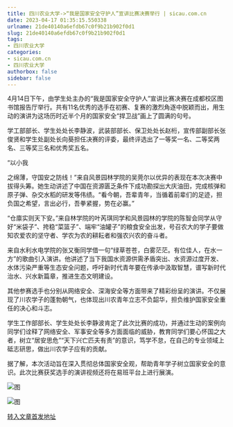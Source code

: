 ```yaml
---
title: 四川农业大学->“我是国家安全守护人”宣讲比赛决赛举行 | sicau.com.cn
date: 2023-04-17 01:35:15.550338
urlname: 21de40140a6efdb67c0f9b21b902f0d1
slug: 21de40140a6efdb67c0f9b21b902f0d1
tags: 
- 四川农业大学
categories:
- sicau.com.cn
- 四川农业大学
authorbox: false
sidebar: false
---
```

4月14日下午，由学生处主办的“我是国家安全守护人”宣讲比赛决赛在成都校区图书馆报告厅举行。共有11名优秀的选手在初赛、复赛的激烈角逐中脱颖而出，用生动的演讲为这场历时近半个月的国家安全“捍卫战”画上了圆满的句号。

学工部部长、学生处处长李静波，武装部部长、保卫处处长赵桁，宣传部副部长张俊贤和学生处副处长向葵担任决赛的评委，最终评选出了一等奖一名、二等奖两名、三等奖三名和优秀奖五名。

“以小我
<!--more-->
之绵薄，守国安之防线！”来自风景园林学院的吴莞尔以优异的表现在本次决赛中拔得头筹。她生动讲述了中国在资源匮乏条件下成功勘探出大庆油田，完成核弹和原子弹、杂交水稻的研发等伟绩。“看今朝，吾辈青年，当循着前辈们的足迹，担负国之希望，言出必行，吾拳紧握，势在必赢。”

“仓廪实则天下安。”来自林学院的叶芮琪同学和风景园林的学院的陈智会同学从守好“米袋子”、挎稳“菜篮子”、端牢“油罐子”的粮食安全出发，号召农大的学子要做知农爱农的坚守者、学农为农的耕耘者和强农兴农的奋斗者。

来自水利水电学院的张又衡同学借一句“绿草苍苍，白雾茫茫。有位佳人，在水一方”的歌曲引入演讲。他讲述了当下我国水资源供需矛盾突出、水资源过度开发、水体污染严重等生态安全问题，呼吁新时代青年要在传承中汲取智慧，谱写新时代治水、兴水新篇章，推进生态文明建设。

其他参赛选手也分别从网络安全、深海安全等方面带来了精彩纷呈的演讲。不仅展现了川农学子的蓬勃朝气，也体现出川农青年立志不负韶华，担负维护国家安全重任的决心和斗志。

学生工作部部长、学生处处长李静波肯定了此次比赛的成功，并通过生动的案例向同学们诠释了网络安全、军事安全等多方面面临的威胁，教育同学们要心怀国之大者，树立“居安思危”“天下兴亡匹夫有责”的意识，笃学不怠，在自己的专业领域上砥志研思，做出川农学子应有的贡献。

据了解，本次活动旨在深入贯彻总体国家安全观，帮助青年学子树立国家安全的意识。此次比赛获奖选手的演讲视频还将在易班平台上进行展演。

![图](https://news.sicau.edu.cn/__local/E/6F/1F/46103B4B032F7835DEC308BBC99_75D12760_1F0FD8.png)

![图](https://news.sicau.edu.cn/__local/C/76/77/C8CF621166A9357385C456F4E85_08396329_1C25CB.png)

[转入文章首发地址](https://news.sicau.edu.cn/info/1078/71799.htm)
